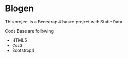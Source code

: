 # Blogen

This project is a Bootstrap 4 based project with Static Data.

Code Base are following
   - HTML5
   - Css3
   - Bootstrap4
   

